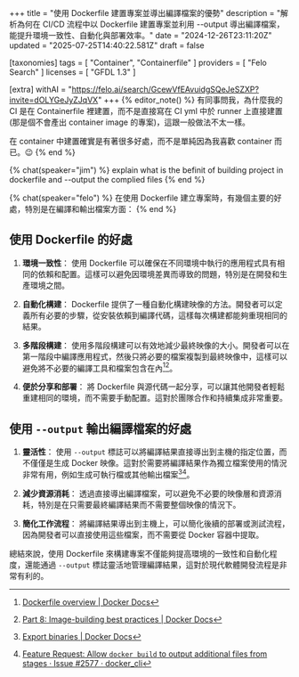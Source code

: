 +++
title = "使用 Dockerfile 建置專案並導出編譯檔案的優勢"
description = "解析為何在 CI/CD 流程中以 Dockerfile 建置專案並利用 --output 導出編譯檔案，能提升環境一致性、自動化與部署效率。"
date = "2024-12-26T23:11:20Z"
updated = "2025-07-25T14:40:22.581Z"
draft = false

[taxonomies]
tags = [ "Container", "Containerfile" ]
providers = [ "Felo Search" ]
licenses = [ "GFDL 1.3" ]

[extra]
withAI = "<https://felo.ai/search/GcewVfEAvuidgSQeJeSZXP?invite=dOLYGeJyZJqVX>"
+++
{% editor_note() %}
有同事問我，為什麼我的 CI 是在 Containerfile 裡建置，而不是直接寫在 CI yml 中於 runner 上直接建置 (那是個不會產出 container image 的專案)，這跟一般做法不太一樣。

在 container 中建置確實是有著很多好處，而不是單純因為我喜歡 container 而已。😉
{% end %}

{% chat(speaker="jim") %}
explain what is the befinit of building project in dockerfile and --output the complied files
{% end %}

{% chat(speaker="felo") %}
在使用 Dockerfile 建立專案時，有幾個主要的好處，特別是在編譯和輸出檔案方面：
{% end %}

## **使用 Dockerfile 的好處**

1. **環境一致性**：
   使用 Dockerfile 可以確保在不同環境中執行的應用程式具有相同的依賴和配置。這樣可以避免因環境差異而導致的問題，特別是在開發和生產環境之間。

2. **自動化構建**：
   Dockerfile 提供了一種自動化構建映像的方法。開發者可以定義所有必要的步驟，從安裝依賴到編譯代碼，這樣每次構建都能夠重現相同的結果。

3. **多階段構建**：
   使用多階段構建可以有效地減少最終映像的大小。開發者可以在第一階段中編譯應用程式，然後只將必要的檔案複製到最終映像中，這樣可以避免將不必要的編譯工具和檔案包含在內[^2][^11]。

4. **便於分享和部署**：
   將 Dockerfile 與源代碼一起分享，可以讓其他開發者輕鬆重建相同的環境，而不需要手動配置。這對於團隊合作和持續集成非常重要。

## **使用 `--output` 輸出編譯檔案的好處**

1. **靈活性**：
   使用 `--output` 標誌可以將編譯結果直接導出到主機的指定位置，而不僅僅是生成 Docker 映像。這對於需要將編譯結果作為獨立檔案使用的情況非常有用，例如生成可執行檔或其他輸出檔案[^8][^19]。

2. **減少資源消耗**：
   透過直接導出編譯檔案，可以避免不必要的映像層和資源消耗，特別是在只需要最終編譯結果而不需要整個映像的情況下。

3. **簡化工作流程**：
   將編譯結果導出到主機上，可以簡化後續的部署或測試流程，因為開發者可以直接使用這些檔案，而不需要從 Docker 容器中提取。

總結來說，使用 Dockerfile 來構建專案不僅能夠提高環境的一致性和自動化程度，還能通過 `--output` 標誌靈活地管理編譯結果，這對於現代軟體開發流程是非常有利的。

[^2]: [Dockerfile overview | Docker Docs](https://docs.docker.com/build/concepts/dockerfile/)
[^8]: [Export binaries | Docker Docs](https://docs.docker.com/build/building/export/)
[^11]: [Part 8: Image-building best practices | Docker Docs](https://docs.docker.com/get-started/workshop/09_image_best/)
[^19]: [Feature Request: Allow `docker build` to output additional files from stages · Issue #2577 · docker_cli](https://github.com/docker/cli/issues/2577)
